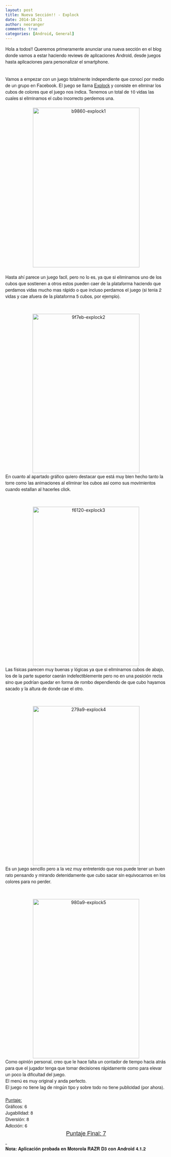```yaml
---
layout: post
title: Nueva Sección!! - Explock
date: 2014-10-21
author: neoranger
comments: true
categories: [Android, General]
---
```

<span style="font-family:Helvetica Neue, Arial, Helvetica, sans-serif;">Hola a todos!! Queremos primeramente anunciar una nueva sección en el blog donde vamos a estar haciendo reviews de aplicaciones Android, desde juegos hasta aplicaciones para personalizar el smartphone.</span>

<div><span style="font-family:Helvetica Neue, Arial, Helvetica, sans-serif;"> </span></div>

<div><span style="font-family:Helvetica Neue, Arial, Helvetica, sans-serif;">Vamos a empezar con un juego totalmente independiente que conocí por medio de un grupo en Facebook. El juego se llama <a href="https://play.google.com/store/apps/details?id=com.dfactory.explock" target="_blank">Explock</a> y consiste en eliminar los cubos de colores que el juego nos indica. Tenemos un total de 10 vidas las cuales si eliminamos el cubo incorrecto perdemos una.</span></div>

<div><span style="font-family:Helvetica Neue, Arial, Helvetica, sans-serif;"> </span></div>

<div class="separator" style="clear:both;text-align:center;"><img class="alignnone size-full wp-image-2222" src="https://blogneositelinux.files.wordpress.com/2016/10/b9860-explock1.jpg" alt="b9860-explock1" width="333" height="499" /></div>

<div class="separator" style="clear:both;text-align:center;"><span style="font-family:Helvetica Neue, Arial, Helvetica, sans-serif;"> </span></div>

<div class="separator" style="clear:both;text-align:left;"><span style="font-family:Helvetica Neue, Arial, Helvetica, sans-serif;">Hasta ahí parece un juego facil, pero no lo es, ya que si eliminamos uno de los cubos que sostienen a otros estos pueden caer de la plataforma haciendo que perdamos vidas mucho mas rápido o que incluso perdamos el juego (si tenia 2 vidas y cae afuera de la plataforma 5 cubos, por ejemplo).</span></div>

&nbsp;

<div class="separator" style="clear:both;text-align:center;"><img class="alignnone size-full wp-image-2033" src="https://blogneositelinux.files.wordpress.com/2016/10/9f7eb-explock2.jpg" alt="9f7eb-explock2" width="334" height="498" /></div>

<div class="separator" style="clear:both;text-align:left;"><span style="font-family:Helvetica Neue, Arial, Helvetica, sans-serif;">En cuanto al apartado gráfico quiero destacar que está muy bien hecho tanto la torre como las animaciones al eliminar los cubos asi como sus movimientos cuando estallan al hacerles click.</span></div>

&nbsp;

<div class="separator" style="clear:both;text-align:center;"><img class="alignnone size-full wp-image-2421" src="https://blogneositelinux.files.wordpress.com/2016/10/f6120-explock3.jpg" alt="f6120-explock3" width="332" height="498" /></div>

<div class="separator" style="clear:both;text-align:left;"><span style="font-family:Helvetica Neue, Arial, Helvetica, sans-serif;">Las físicas parecen muy buenas y lógicas ya que si eliminamos cubos de abajo, los de la parte superior caerán indefectiblemente pero no en una posición recta sino que podrían quedar en forma de rombo dependiendo de que cubo hayamos sacado y la altura de donde cae el otro.</span></div>

&nbsp;

<div class="separator" style="clear:both;text-align:center;"><img class="alignnone size-full wp-image-2071" src="https://blogneositelinux.files.wordpress.com/2016/10/279a9-explock4.jpg" alt="279a9-explock4" width="333" height="498" /></div>

<div class="separator" style="clear:both;text-align:left;"><span style="font-family:Helvetica Neue, Arial, Helvetica, sans-serif;">Es un juego sencillo pero a la vez muy entretenido que nos puede tener un buen rato pensando y mirando detenidamente que cubo sacar sin equivocarnos en los colores para no perder.</span></div>

&nbsp;

<div class="separator" style="clear:both;text-align:center;"><img class="alignnone size-full wp-image-2090" src="https://blogneositelinux.files.wordpress.com/2016/10/980a9-explock5.jpg" alt="980a9-explock5" width="332" height="498" /></div>

<div class="separator" style="clear:both;text-align:left;"><span style="font-family:Helvetica Neue, Arial, Helvetica, sans-serif;">Como opinión personal, creo que le hace falta un contador de tiempo hacia atrás para que el jugador tenga que tomar decisiones rápidamente como para elevar un poco la dificultad del juego.</span></div>

<div class="separator" style="clear:both;text-align:left;"><span style="font-family:Helvetica Neue, Arial, Helvetica, sans-serif;">El menú es muy original y anda perfecto. </span></div>

<div class="separator" style="clear:both;text-align:left;"><span style="font-family:Helvetica Neue, Arial, Helvetica, sans-serif;">El juego no tiene lag de ningún tipo y sobre todo no tiene publicidad (por ahora).</span></div>

<div class="separator" style="clear:both;text-align:left;"><span style="font-family:Helvetica Neue, Arial, Helvetica, sans-serif;"> </span></div>

<div class="separator" style="clear:both;text-align:left;"><span style="font-family:Helvetica Neue, Arial, Helvetica, sans-serif;"><u>Puntaje:</u></span></div>

<div class="separator" style="clear:both;text-align:left;"><span style="font-family:Helvetica Neue, Arial, Helvetica, sans-serif;">Gráficos: 6</span></div>

<div class="separator" style="clear:both;text-align:left;"><span style="font-family:Helvetica Neue, Arial, Helvetica, sans-serif;">Jugabilidad: 8</span></div>

<div class="separator" style="clear:both;text-align:left;"><span style="font-family:Helvetica Neue, Arial, Helvetica, sans-serif;">Diversión: 8</span></div>

<div class="separator" style="clear:both;text-align:left;"><span style="font-family:Helvetica Neue, Arial, Helvetica, sans-serif;">Adicción: 6</span></div>

<div></div>

<div style="text-align:center;"><span style="font-family:Helvetica Neue, Arial, Helvetica, sans-serif;font-size:large;"><u>Puntaje Final: 7</u></span></div>

<div style="text-align:left;"><span style="font-family:Helvetica Neue, Arial, Helvetica, sans-serif;font-size:large;"><u> </u></span></div>

<div style="text-align:left;"><span style="font-family:Helvetica Neue, Arial, Helvetica, sans-serif;"><b>Nota: Aplicación probada en Motorola RAZR D3 con Android 4.1.2</b></span></div>
